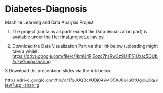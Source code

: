 # Diabetes-Diagnosis
Machine Learning and Data Analysis Project 


1. The project (contains all parts except the Data Visualization part) is available under the file:
   final_project_einav.py

2. Download the Data Visualization Part via the link below (uploading might take a while):
 https://drive.google.com/file/d/1kmU4RjEozc7hzRw3z9UiIF51Uxaz5OUb/view?usp=sharing

3.Download the presentaion slides via the link below:

https://drive.google.com/file/d/17qJUQBchUBj04w4G5XJ6pduOtUgok_Cq/view?usp=sharing



